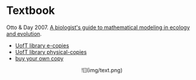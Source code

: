 # Textbook

Otto & Day 2007. [A biologist's guide to mathematical modeling in ecology and evolution](https://www.zoology.ubc.ca/biomath/).

- [UofT library e-copies](https://librarysearch.library.utoronto.ca/permalink/01UTORONTO_INST/14bjeso/alma991106921343406196)
- [UofT library physical-copies](https://librarysearch.library.utoronto.ca/permalink/01UTORONTO_INST/14bjeso/alma991106624476006196)
- [buy your own copy](https://press.princeton.edu/books/hardcover/9780691123448/a-biologists-guide-to-mathematical-modeling-in-ecology-and-evolution)

<center>
![](img/text.png)
</center>

